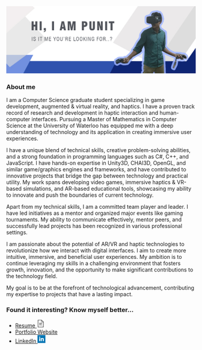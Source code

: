 <img src="https://github.com/pkunjam/pkunjam/blob/master/punit.jpg" width="800" />

### About me

I am a Computer Science graduate student specializing in game development, augmented & virtual reality, and haptics. I have a proven track record of research and development in haptic interaction and human-computer interfaces. Pursuing a Master of Mathematics in Computer Science at the University of Waterloo has equipped me with a deep understanding of technology and its application in creating immersive user experiences.

I have a unique blend of technical skills, creative problem-solving abilities, and a strong foundation in programming languages such as C#, C++, and JavaScript. I have hands-on expertise in Unity3D, CHAI3D, OpenGL, and similar game/graphics engines and frameworks, and have contributed to innovative projects that bridge the gap between technology and practical utility. My work spans developing video games, immersive haptics & VR-based simulations, and AR-based educational tools, showcasing my ability to innovate and push the boundaries of current technology.

Apart from my technical skills, I am a committed team player and leader. I have led initiatives as a mentor and organized major events like gaming tournaments. My ability to communicate effectively, mentor peers, and successfully lead projects has been recognized in various professional settings.

I am passionate about the potential of AR/VR and haptic technologies to revolutionize how we interact with digital interfaces. I aim to create more intuitive, immersive, and beneficial user experiences. My ambition is to continue leveraging my skills in a challenging environment that fosters growth, innovation, and the opportunity to make significant contributions to the technology field.

My goal is to be at the forefront of technological advancement, contributing my expertise to projects that have a lasting impact.

### Found it interesting? Know myself better...

* <a href="https://drive.google.com/file/d/1Qg6lt1iTU_d3K1fpMmtJcjSpfZxKr5nS/view" target="_blank">
  Resume <img width="21px" src="https://github.com/pkunjam/pkunjam.github.io/blob/main/img/document.png" /> 
  </a>
* <a href="https://pkunjam.github.io/" target="_blank">
  Portfolio Website 
  </a>
* <a href="https://www.linkedin.com/in/pkunjam/" target="_blank">
  LinkedIn <img width="21px" src="https://raw.githubusercontent.com/edent/SuperTinyIcons/099dc12b59179d07d534069bc8551718f786d91a/images/svg/linkedin.svg" /> 
  </a> 
